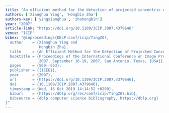 ```yaml
---
title: "An efficient method for the detection of projected concentric circles"
authors: ['Xianghua Ying', 'Hongbin Zha']
authors-key: ['yingxianghua', 'zhahongbin']
year: "2007"
article-link: "https://doi.org/10.1109/ICIP.2007.4379646"
venue: "ICIP"
bibex: "@inproceedings{DBLP:conf/icip/YingZ07,
  author    = {Xianghua Ying and
               Hongbin Zha},
  title     = {An Efficient Method for the Detection of Projected Concentric Circles},
  booktitle = {Proceedings of the International Conference on Image Processing, {ICIP}
               2007, September 16-19, 2007, San Antonio, Texas, {USA}},
  pages     = {560--563},
  publisher = {{IEEE}},
  year      = {2007},
  url       = {https://doi.org/10.1109/ICIP.2007.4379646},
  doi       = {10.1109/ICIP.2007.4379646},
  timestamp = {Wed, 16 Oct 2019 14:14:52 +0200},
  biburl    = {https://dblp.org/rec/conf/icip/YingZ07.bib},
  bibsource = {dblp computer science bibliography, https://dblp.org}
}"
---
```


